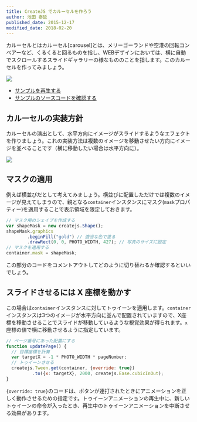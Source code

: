 ```yaml
---
title: CreateJS でカルーセルを作ろう
author: 池田 泰延
published_date: 2015-12-17
modified_date: 2018-02-20
---
```


カルーセルとはカルーセル[carousel]とは、メリーゴーランドや空港の回転コンベアーなど、くるくると回るものを指し、WEBデザインにおいては、横に自動でスクロールするスライドギャラリーの様なもののことを指します。このカルーセルを作ってみましょう。

![](../imgs/slideshow.html.png)

- [サンプルを再生する](https://ics-creative.github.io/tutorial-createjs/samples/slideshow.html)
- [サンプルのソースコードを確認する](../samples/slideshow.html)

## カルーセルの実装方針

カルーセルの演出として、水平方向にイメージがスライドするようなエフェクトを作りましょう。これの実装方法は複数のイメージを移動させたい方向にイメージを並べることです（横に移動したい場合は水平方向に）。

![](../imgs/slideshow_logic.png)


## マスクの適用

例えば横並びだとして考えてみましょう。横並びに配置しただけでは複数のイメージが見えてしまうので、親となる`container`インスタンスにマスク(`mask`プロパティー)を適用することで表示領域を限定しておきます。

```js
// マスク用のシェイプを作成する
var shapeMask = new createjs.Shape();
shapeMask.graphics
        .beginFill("gold") // 適当な色で塗る
        .drawRect(0, 0, PHOTO_WIDTH, 427); // 写真のサイズに設定
// マスクを適用する
container.mask = shapeMask;
```

この部分のコードをコメントアウトしてどのように切り替わるか確認するといいでしょう。

## スライドさせるには X 座標を動かす

この場合は`container`インスタンスに対してトゥイーンを適用します。`container`インスタンスは3つのイメージが水平方向に並んで配置されていますので、X座標を移動させることでスライドが移動しているような視覚効果が得られます。`x`座標の値で横に移動させるように指定しています。

```js
// ページ番号にあった配置にする
function updatePage() {
  // 目標座標を計算
  var targetX = -1 * PHOTO_WIDTH * pageNumber;
  // トゥイーンさせる
  createjs.Tween.get(container, {override: true})
          .to({x: targetX}, 2000, createjs.Ease.cubicInOut);
}
```

`{override: true}`のコードは、ボタンが連打されたときにアニメーションを正しく動作させるための指定です。トゥイーンアニメーションの再生中に、新しいトゥイーンの命令が入ったとき、再生中のトゥイーンアニメーションを中断させる効果があります。

